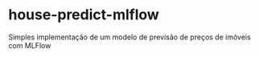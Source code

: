 # house-predict-mlflow
Simples implementação de um modelo de previsão de preços de imóveis com MLFlow
